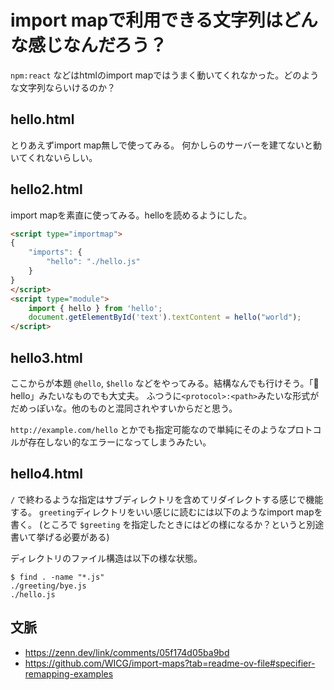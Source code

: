 # import mapで利用できる文字列はどんな感じなんだろう？

`npm:react` などはhtmlのimport mapではうまく動いてくれなかった。どのような文字列ならいけるのか？

## hello.html

とりあえずimport map無しで使ってみる。
何かしらのサーバーを建てないと動いてくれないらしい。

## hello2.html

import mapを素直に使ってみる。helloを読めるようにした。

```html
<script type="importmap">
{
    "imports": {
        "hello": "./hello.js"
    }
}
</script>
<script type="module">
    import { hello } from 'hello';
    document.getElementById('text').textContent = hello("world");
</script>
```

## hello3.html

ここからが本題 `@hello`, `$hello` などをやってみる。結構なんでも行けそう。「🤖hello」みたいなものでも大丈夫。
ふつうに`<protocol>:<path>`みたいな形式がだめっぽいな。他のものと混同されやすいからだと思う。

`http://example.com/hello` とかでも指定可能なので単純にそのようなプロトコルが存在しない的なエラーになってしまうみたい。

## hello4.html

`/` で終わるような指定はサブディレクトリを含めてリダイレクトする感じで機能する。
`greeting`ディレクトリをいい感じに読むには以下のようなimport mapを書く。
(ところで `$greeting` を指定したときにはどの様になるか？というと別途書いて挙げる必要がある)

<script type="importmap">
{
    "imports": {
        "$greeting": "./hello.js",
        "$greeting/": "./greeting/"
    }
}
</script>

<script type="module">
    import { hello } from '$greeting';
    import { bye } from "$greeting/bye.js";

    document.getElementById('text').textContent = `${hello("world")}\n${bye("world")}`;
</script>

ディレクトリのファイル構造は以下の様な状態。

```console
$ find . -name "*.js"
./greeting/bye.js
./hello.js
```

## 文脈

- https://zenn.dev/link/comments/05f174d05ba9bd
- https://github.com/WICG/import-maps?tab=readme-ov-file#specifier-remapping-examples